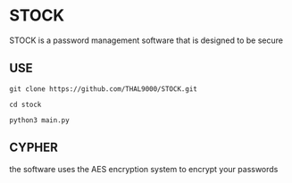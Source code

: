 # STOCK

STOCK is a password management software that is designed to be secure

## USE

```
git clone https://github.com/THAL9000/STOCK.git

cd stock

python3 main.py

```

## CYPHER

the software uses the AES encryption system to encrypt your passwords
